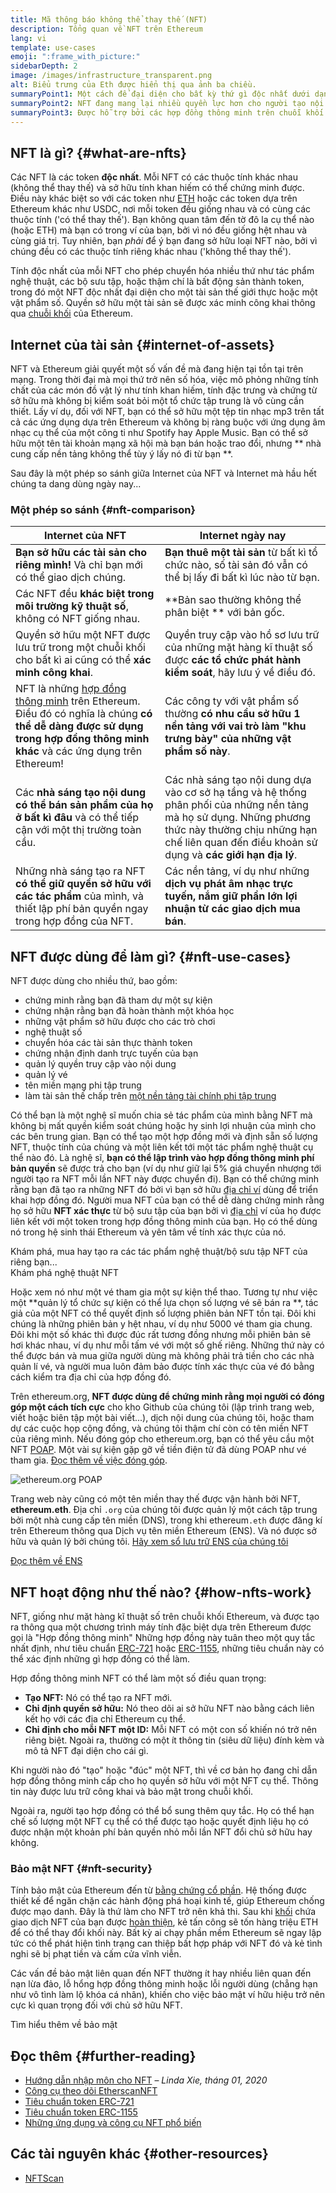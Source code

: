 ```yaml
---
title: Mã thông báo không thể thay thế (NFT)
description: Tổng quan về NFT trên Ethereum
lang: vi
template: use-cases
emoji: ":frame_with_picture:"
sidebarDepth: 2
image: /images/infrastructure_transparent.png
alt: Biểu trưng của Eth được hiển thị qua ảnh ba chiều.
summaryPoint1: Một cách để đại diện cho bất kỳ thứ gì độc nhất dưới dạng tài sản dựa trên Ethereum.
summaryPoint2: NFT đang mang lại nhiều quyền lực hơn cho người tạo nội dung hơn bao giờ hết.
summaryPoint3: Được hỗ trợ bởi các hợp đồng thông minh trên chuỗi khối Ethereum.
---
```


## NFT là gì? {#what-are-nfts}

Các NFT là các token **độc nhất**. Mỗi NFT có các thuộc tính khác nhau (không thể thay thế) và sở hữu tính khan hiếm có thể chứng minh được. Điều này khác biệt so với các token như [ETH](/glossary/#ether) hoặc các token dựa trên Ethereum khác như USDC, nơi mỗi token đều giống nhau và có cùng các thuộc tính ('có thể thay thế'). Bạn không quan tâm đến tờ đô la cụ thể nào (hoặc ETH) mà bạn có trong ví của bạn, bởi vì nó đều giống hệt nhau và cùng giá trị. Tuy nhiên, bạn _phải_ để ý bạn đang sở hữu loại NFT nào, bởi vì chúng đều có các thuộc tính riêng khác nhau ('không thể thay thế').

Tính độc nhất của mỗi NFT cho phép chuyển hóa nhiều thứ như tác phẩm nghệ thuật, các bộ sưu tập, hoặc thậm chí là bất động sản thành token, trong đó một NFT độc nhất đại diện cho một tài sản thế giới thực hoặc một vật phẩm số. Quyền sở hữu một tài sản sẽ được xác minh công khai thông qua [chuỗi khối](/glossary/#blockchain) của Ethereum.

<YouTube id="Xdkkux6OxfM" />

## Internet của tài sản {#internet-of-assets}

NFT và Ethereum giải quyết một số vấn đề mà đang hiện tại tồn tại trên mạng. Trong thời đại mà mọi thứ trở nên số hóa, việc mô phỏng những tính chất của các món đồ vật lý như tính khan hiếm, tính đặc trưng và chứng từ sở hữu mà không bị kiểm soát bỏi một tổ chức tập trung là vô cùng cần thiết. Lấy ví dụ, đối với NFT, bạn có thể sở hữu một tệp tin nhạc mp3 trên tất cả các ứng dụng dựa trên Ethereum và không bị ràng buộc với ứng dụng âm nhạc cụ thể của một công ti như Spotify hay Apple Music. Bạn có thể sở hữu một tên tài khoản mạng xã hội mà bạn bán hoặc trao đổi, nhưng ** nhà cung cấp nền tảng không thể tùy ý lấy nó đi từ bạn **.

Sau đây là một phép so sánh giữa Internet của NFT và Internet mà hầu hết chúng ta dang dùng ngày nay...

### Một phép so sánh {#nft-comparison}

| Internet của NFT                                                                                                                                                                                     | Internet ngày nay                                                                                                                                                                                                    |
| ---------------------------------------------------------------------------------------------------------------------------------------------------------------------------------------------------- | -------------------------------------------------------------------------------------------------------------------------------------------------------------------------------------------------------------------- |
| **Bạn sở hữu các tài sản cho riêng mình!** Và chỉ bạn mới có thể giao dịch chúng.                                                                                                                    | **Bạn thuê một tài sản** từ bất kì tổ chức nào, số tài sản đó vẫn có thể bị lấy đi bất kì lúc nào từ bạn.                                                                                                            |
| Các NFT đều **khác biệt trong môi trường kỹ thuật số**, không có NFT giống nhau.                                                                                                                     | **Bản sao thường không thể phân biệt ** với bản gốc.                                                                                                                                                                 |
| Quyền sở hữu một NFT được lưu trữ trong một chuỗi khối cho bất kì ai cũng có thể **xác minh công khai**.                                                                                             | Quyền truy cập vào hồ sơ lưu trữ của những mặt hàng kĩ thuật số được **các tổ chức phát hành kiểm soát**, hãy lưu ý về điều đó.                                                                                      |
| NFT là những [hợp đồng thông minh](/glossary/#smart-contract) trên Ethereum. Điều đó có nghĩa là chúng **có thể dễ dàng được sử dụng trong hợp đồng thông minh khác** và các ứng dụng trên Ethereum! | Các công ty với vật phẩm số thường **có nhu cầu sở hữu 1 nền tảng với vai trò làm "khu trưng bày" của những vật phẩm số này**.                                                                                       |
| Các **nhà sáng tạo nội dung có thể bán sản phẩm của họ ở bất kì đâu** và có thể tiếp cận với một thị trường toàn cầu.                                                                                | Các nhà sáng tạo nội dung dựa vào cơ sở hạ tầng và hệ thống phân phối của những nền tảng mà họ sử dụng. Những phương thức này thường chịu những hạn chế liên quan đến điều khoản sử dụng và **các giới hạn địa lý**. |
| Những nhà sáng tạo ra NFT **có thể giữ quyền sở hữu với các tác phẩm** của mình, và thiết lập phí bản quyền ngay trong hợp đồng của NFT.                                                             | Các nền tảng, ví dụ như những **dịch vụ phát âm nhạc trực tuyến, nắm giữ phần lớn lợi nhuận từ các giao dịch mua bán**.                                                                                              |

## NFT được dùng để làm gì? {#nft-use-cases}

NFT được dùng cho nhiều thứ, bao gồm:

- chứng minh rằng bạn đã tham dự một sự kiện
- chứng nhận rằng bạn đã hoàn thành một khóa học
- những vật phẩm sở hữu được cho các trò chơi
- nghệ thuật số
- chuyển hóa các tài sản thực thành token
- chứng nhận định danh trực tuyến của bạn
- quản lý quyền truy cập vào nội dung
- quản lý vé
- tên miền mạng phi tập trung
- làm tài sản thế chấp trên [một nền tảng tài chính phi tập trung](/glossary/#defi)

Có thể bạn là một nghệ sĩ muốn chia sẻ tác phẩm của mình bằng NFT mà không bị mất quyền kiểm soát chúng hoặc hy sinh lợi nhuận của mình cho các bên trung gian. Bạn có thể tạo một hợp đồng mới và định sẵn số lượng NFT, thuộc tính của chúng và một liên kết tới một tác phẩm nghệ thuật cụ thể nào đó. Là nghệ sĩ, **bạn có thể lập trình vào hợp đồng thông minh phí bản quyền** sẽ được trả cho bạn (ví dụ như giữ lại 5% giá chuyển nhượng tới người tạo ra NFT mỗi lần NFT này được chuyển đi). Bạn có thể chứng minh rằng bạn đã tạo ra những NFT đó bởi vì bạn sở hữu [địa chỉ ví](/glossary/#wallet) dùng để triển khai hợp đồng đó. Người mua NFT của bạn có thể dễ dàng chứng minh rằng họ sở hữu **NFT xác thực** từ bộ sưu tập của bạn bởi vì [địa chỉ](/glossary/#address) ví của họ được liên kết với một token trong hợp đồng thông minh của bạn. Họ có thể dùng nó trong hệ sinh thái Ethereum và yên tâm về tính xác thực của nó.

<InfoBanner shouldSpaceBetween emoji=":eyes:" mt="8">
  <div>Khám phá, mua hay tạo ra các tác phẩm nghệ thuật/bộ sưu tập NFT của riêng bạn...</div>
  <ButtonLink href="/apps/categories/collectibles">
    Khám phá nghệ thuật NFT
  </ButtonLink>
</InfoBanner>

Hoặc xem nó như một vé tham gia một sự kiện thể thao. Tương tự như việc một **quản lý tổ chức sự kiện có thể lựa chọn số lượng vé sẽ bán ra **, tác giả của một NFT có thể quyết định số lượng phiên bản NFT tồn tại. Đôi khi chúng là những phiên bản y hệt nhau, ví dụ như 5000 vé tham gia chung. Đôi khi một số khác thì được đúc rất tương đồng nhưng mỗi phiên bản sẽ hơi khác nhau, ví dụ như mỗi tấm vé với một số ghế riêng. Những thứ này có thể được bán và mua giữa người dùng mà không phải trả tiền cho các nhà quản lí vé, và người mua luôn đảm bảo được tính xác thực của vé đó bằng cách kiểm tra địa chỉ của hợp đồng đó.

Trên ethereum.org, **NFT được dùng để chứng minh rằng mọi người có đóng góp một cách tích cực** cho kho Github của chúng tôi (lập trình trang web, viết hoặc biên tập một bài viết...), dịch nội dung của chúng tôi, hoặc tham dự các cuộc họp cộng đồng, và chúng tôi thậm chí còn có tên miền NFT của riêng mình. Nếu đóng góp cho ethereum.org, bạn có thể yêu cầu một NFT [POAP](/glossary/#poap). Một vài sự kiện gặp gỡ về tiền điện tử đã dùng POAP như vé tham gia. [Đọc thêm về việc đóng góp](/contributing/#poap).

![ethereum.org POAP](./poap.png)

Trang web này cũng có một tên miền thay thế được vận hành bởi NFT, **ethereum.eth**. Địa chỉ `.org` của chúng tôi được quản lý một cách tập trung bởi một nhà cung cấp tên miền (DNS), trong khi ethereum`.eth` được đăng kí trên Ethereum thông qua Dịch vụ tên miền Ethereum (ENS). Và nó được sở hữu và quản lý bởi chúng tôi. [Hãy xem sổ lưu trữ ENS của chúng tôi](https://app.ens.domains/name/ethereum.eth)

[Đọc thêm về ENS](https://app.ens.domains)

<Divider />

## NFT hoạt động như thế nào? {#how-nfts-work}

NFT, giống như mặt hàng kĩ thuật số trên chuỗi khối Ethereum, và được tạo ra thông qua một chương trình máy tính đặc biệt dựa trên Ethereum được gọi là "Hợp đồng thông minh" Những hợp đồng này tuân theo một quy tắc nhất định, như tiêu chuẩn [ERC-721](/glossary/#erc-721) hoặc [ERC-1155](/glossary/#erc-1155), những tiêu chuẩn này có thể xác định những gì hợp đồng có thể làm.

Hợp đồng thông minh NFT có thể làm một số điều quan trọng:

- **Tạo NFT:** Nó có thể tạo ra NFT mới.
- **Chỉ định quyền sở hữu:** Nó theo dõi ai sở hữu NFT nào bằng cách liên kết họ với các địa chỉ Ethereum cụ thể.
- **Chỉ định cho mỗi NFT một ID:** Mỗi NFT có một con số khiến nó trở nên riêng biệt. Ngoài ra, thường có một ít thông tin (siêu dữ liệu) đính kèm và mô tả NFT đại diện cho cái gì.

Khi người nào đó "tạo" hoặc "đúc" một NFT, thì về cơ bản họ đang chỉ dẫn hợp đồng thông minh cấp cho họ quyền sở hữu với một NFT cụ thể. Thông tin này được lưu trữ công khai và bảo mật trong chuỗi khối.

Ngoài ra, người tạo hợp đồng có thể bổ sung thêm quy tắc. Họ có thể hạn chế số lượng một NFT cụ thể có thể được tạo hoặc quyết định liệu họ có được nhận một khoản phí bản quyền nhỏ mỗi lần NFT đổi chủ sở hữu hay không.

### Bảo mật NFT {#nft-security}

Tính bảo mật của Ethereum đến từ [bằng chứng cổ phần](/glossary/#pos). Hệ thống được thiết kế để ngăn chặn các hành động phá hoại kinh tế, giúp Ethereum chống được mạo danh. Đây là thứ làm cho NFT trở nên khả thi. Sau khi [khối](/glossary/#block) chứa giao dịch NFT của bạn được [hoàn thiện](/glossary/#finality), kẻ tấn công sẽ tốn hàng triệu ETH để có thể thay đổi khối này. Bất kỳ ai chạy phần mềm Ethereum sẽ ngay lập tức có thể phát hiện tình trạng can thiệp bất hợp pháp với NFT đó và kẻ tình nghi sẽ bị phạt tiền và cấm cửa vĩnh viễn.

Các vấn đề bảo mật liên quan đến NFT thường ít hay nhiều liên quan đến nạn lừa đảo, lỗ hổng hợp đồng thông minh hoặc lỗi người dùng (chẳng hạn như vô tình làm lộ khóa cá nhân), khiến cho việc bảo mật ví hữu hiệu trở nên cực kì quan trọng đối với chủ sở hữu NFT.

<ButtonLink href="/security/">
  Tìm hiểu thêm về bảo mật
</ButtonLink>

## Đọc thêm {#further-reading}

- [Hướng dẫn nhập môn cho NFT](https://linda.mirror.xyz/df649d61efb92c910464a4e74ae213c4cab150b9cbcc4b7fb6090fc77881a95d) – _Linda Xie, tháng 01, 2020_
- [Công cụ theo dõi EtherscanNFT](https://etherscan.io/nft-top-contracts)
- [Tiêu chuẩn token ERC-721](/developers/docs/standards/tokens/erc-721/)
- [Tiêu chuẩn token ERC-1155](/developers/docs/standards/tokens/erc-1155/)
- [Những ứng dụng và công cụ NFT phổ biến](https://www.ethereum-ecosystem.com/blockchains/ethereum/nfts)

## Các tài nguyên khác {#other-resources}

- [NFTScan](https://nftscan.com/)

<Divider />

<QuizWidget quizKey="nfts" />
